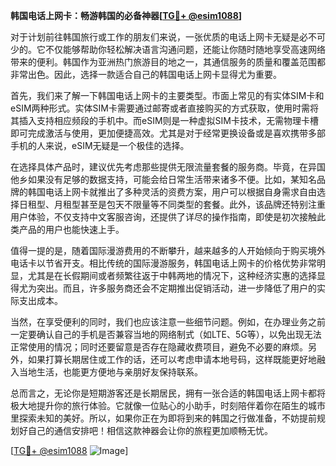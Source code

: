 **韩国电话上网卡：畅游韩国的必备神器[[TG💪+ @esim1088](https://t.me/s/esim1088)]**

对于计划前往韩国旅行或工作的朋友们来说，一张优质的电话上网卡无疑是必不可少的。它不仅能够帮助你轻松解决语言沟通问题，还能让你随时随地享受高速网络带来的便利。韩国作为亚洲热门旅游目的地之一，其通信服务的质量和覆盖范围都非常出色。因此，选择一款适合自己的韩国电话上网卡显得尤为重要。

首先，我们来了解一下韩国电话上网卡的主要类型。市面上常见的有实体SIM卡和eSIM两种形式。实体SIM卡需要通过邮寄或者直接购买的方式获取，使用时需将其插入支持相应频段的手机中。而eSIM则是一种虚拟SIM卡技术，无需物理卡槽即可完成激活与使用，更加便捷高效。尤其是对于经常更换设备或是喜欢携带多部手机的人来说，eSIM无疑是一个极佳的选择。

在选择具体产品时，建议优先考虑那些提供无限流量套餐的服务商。毕竟，在异国他乡如果没有足够的数据支持，可能会给日常生活带来诸多不便。比如，某知名品牌的韩国电话上网卡就推出了多种灵活的资费方案，用户可以根据自身需求自由选择日租型、月租型甚至是包天不限量等不同类型的套餐。此外，该品牌还特别注重用户体验，不仅支持中文客服咨询，还提供了详尽的操作指南，即使是初次接触此类产品的用户也能快速上手。

值得一提的是，随着国际漫游费用的不断攀升，越来越多的人开始倾向于购买境外电话卡以节省开支。相比传统的国际漫游服务，韩国电话上网卡的价格优势非常明显，尤其是在长假期间或者频繁往返于中韩两地的情况下，这种经济实惠的选择显得尤为突出。而且，许多服务商还会不定期推出促销活动，进一步降低了用户的实际支出成本。

当然，在享受便利的同时，我们也应该注意一些细节问题。例如，在办理业务之前一定要确认自己的手机是否兼容当地的网络制式（如LTE、5G等），以免出现无法正常使用的情况；同时还要留意是否存在隐藏收费项目，避免不必要的麻烦。另外，如果打算长期居住或工作的话，还可以考虑申请本地号码，这样既能更好地融入当地生活，也能更方便地与亲朋好友保持联系。

总而言之，无论你是短期游客还是长期居民，拥有一张合适的韩国电话上网卡都将极大地提升你的旅行体验。它就像一位贴心的小助手，时刻陪伴着你在陌生的城市里探索未知的美好。所以，如果你正在为即将到来的韩国之行做准备，不妨提前规划好自己的通信安排吧！相信这款神器会让你的旅程更加顺畅无忧。

[[TG💪+ @esim1088](https://t.me/s/esim1088) ![Image](https://i.postimg.cc/4NQfJmqS/Snipaste-2025-05-13-00-14-12.png)]